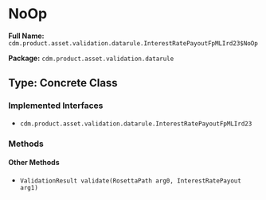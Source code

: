 # NoOp

**Full Name:** `cdm.product.asset.validation.datarule.InterestRatePayoutFpMLIrd23$NoOp`

**Package:** `cdm.product.asset.validation.datarule`

## Type: Concrete Class

### Implemented Interfaces

- `cdm.product.asset.validation.datarule.InterestRatePayoutFpMLIrd23`

### Methods

#### Other Methods

- `ValidationResult validate(RosettaPath arg0, InterestRatePayout arg1)`

